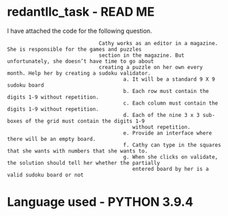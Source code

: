 # redantllc_task - READ ME 
I have attached the code for the following question.

                                  Cathy works as an editor in a magazine. She is responsible for the games and puzzles
                                  section in the magazine. But unfortunately, she doesn’t have time to go about
                                  creating a puzzle on her own every month. Help her by creating a sudoku validator.
                                          a. It will be a standard 9 X 9 sudoku board
                                          b. Each row must contain the digits 1-9 without repetition.
                                          c. Each column must contain the digits 1-9 without repetition.
                                          d. Each of the nine 3 x 3 sub-boxes of the grid must contain the digits 1-9
                                             without repetition.
                                          e. Provide an interface where there will be an empty board.
                                          f. Cathy can type in the squares that she wants with numbers that she wants to.
                                          g. When she clicks on validate, the solution should tell her whether the partially
                                             entered board by her is a valid sudoku board or not
                                             
                                             
# Language used - PYTHON 3.9.4
